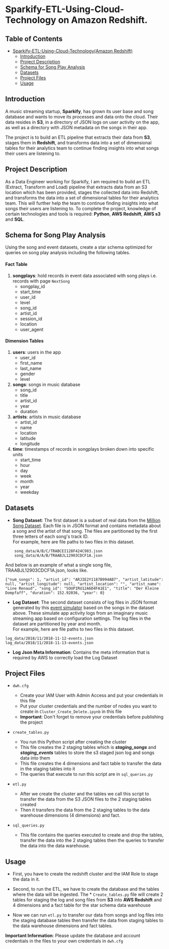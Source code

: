 # Sparkify-ETL-Using-Cloud-Technology on Amazon Redshift.

## Table of Contents

- [Sparkify-ETL-Using-Cloud-Technology(Amazon Redshift)](#sparkify-etl-amazon-redshift)
  - [Introduction](#introduction)
  - [Project Description](#project-description)
  - [Schema for Song Play Analysis](#usage)
  - [Datasets](#tools)
  - [Project Files](#project-files)
  - [Usage](#usage)

## Introduction

A music streaming startup, **Sparkify**, has grown its user base and song database and wants to move its processes and data onto the cloud. Their data resides in **S3**, in a directory of JSON logs on user activity on the app, as well as a directory with JSON metadata on the songs in their app.

The project is to build an ETL pipeline that extracts their data from **S3**, stages them in **Redshift**, and transforms data into a set of dimensional tables for their analytics team to continue finding insights into what songs their users are listening to.

## Project Description
As a Data Engineer working for Sparkify, I am required to build an ETL (Extract, Transform and Load) pipeline that extracts data from an S3 location which has been provided, stages the collected data into Redshift, and transforms the data into a set of dimensional tables for their analytics team. This will further help the team to continue finding insights into what songs their users are listening to. To complete the project, knowledge of certain technologies and tools is required: **Python**, **AWS Redshift**, **AWS s3** and **SQL**. 

## Schema for Song Play Analysis

Using the song and event datasets, create a star schema optimized for queries on song play analysis including the following tables.

#### Fact Table
1. **songplays**: hold records in event data associated with song plays i.e. records with page `NextSong`
     * songplay_id
     * start_time
     * user_id
     * level
     * song_id
     * artist_id
     * session_id
     * location
     * user_agent
     
#### Dimension Tables
1. **users**: users in the app
     * user_id
     * first_name
     * last_name
     * gender
     * level
2. **songs**: songs in music database
    * song_id
    * title
    * artist_id
    * year
    * duration
3. **artists**: artists in music database
    * artist_id
    * name
    * location
    * latitude
    * longitude
4. **time**: timestamps of records in songplays broken down into specific units
    * start_time
    * hour
    * day
    * week
    * month
    * year
    * weekday

## Datasets

* **Song Dataset**: The first dataset is a subset of real data from the [Million Song Dataset](http://millionsongdataset.com/). Each file is in JSON format and contains metadata about a song and the artist of that song. The files are partitioned by the first three letters of each song's track ID. <br>For example, here are file paths to two files in this dataset.
  
```
    song_data/A/B/C/TRABCEI128F424C983.json
    song_data/A/A/B/TRAABJL12903CDCF1A.json
```

And below is an example of what a single song file, TRAABJL12903CDCF1A.json, looks like.

```
{"num_songs": 1, "artist_id": "ARJIE2Y1187B994AB7", "artist_latitude": null, "artist_longitude": null, "artist_location": "", "artist_name": "Line Renaud", "song_id": "SOUPIRU12A6D4FA1E1", "title": "Der Kleine Dompfaff", "duration": 152.92036, "year": 0}
```

*  **Log Dataset**: The second dataset consists of log files in JSON format generated by this [event simulator](https://github.com/Interana/eventsim) based on the songs in the dataset above. These simulate app activity logs from an imaginary music streaming app based on configuration settings.
The log files in the dataset are partitioned by year and month. <br>For example, here are file paths to two files in this dataset.

```
log_data/2018/11/2018-11-12-events.json
log_data/2018/11/2018-11-13-events.json
```

*  **Log Json Meta Information**: Contains the meta information that is required by AWS to correctly load the Log Dataset

## Project Files

* `dwh.cfg`
  * Create your IAM User with Admin Access and put your credentials in this file
  * Put your cluster credentials and the number of nodes you want to create in `Cluster_Create_Delete.ipynb` in this file
  * **Important**: Don't forget to remove your credentials before publishing the project

* `create_tables.py`
  * You run this Python script after creating the cluster
  * This file creates the 2 staging tables which is **_staging_songs_** and **_staging_events_** tables to store the s3 staged json log and songs data into them
  * This file creates the 4 dimensions and fact table to transfer the data in the staging tables into it
  * The queries that execute to run this script are in `sql_queries.py`

* `etl.py`
  * After we create the cluster and the tables we call this script to transfer the data from the S3 JSON files to the 2 staging tables created
  * Then it transfers the data from the 2 staging tables to the data warehouse dimensions (4 dimensions) and fact.

* `sql_queries.py`
  * This file contains the queries executed to create and drop the tables, transfer the data into the 2 staging tables then the queries to transfer the data into the data warehouse.

## Usage

* First, you have to create the redshift cluster and the IAM Role to stage the data in it.
  
* Second, to run the ETL, we have to create the database and the tables where the data will be ingested.
The * `Create_tables.py` file will create 2 tables for staging the log and song files from **S3** into **AWS Redshift** and 4 dimensions and a fact table for the star schema data warehouse

* Now we can run `etl.py` to transfer our data from songs and log files into the staging database tables then transfer the data from staging tables to the data warehouse dimensions and fact tables.

**Important Information**: Please update the database and account credentials in the files to your own credentials in `dwh.cfg`






